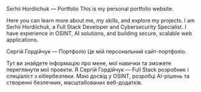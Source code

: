 Serhii Hordiichuk — Portfolio
This is my personal portfolio website.

Here you can learn more about me, my skills, and explore my projects.
I am Serhii Hordiichuk, a Full Stack Developer and Cybersecurity Specialist.
I have experience in OSINT, AI solutions, and building secure, scalable web applications.

Сергій Гордійчук — Портфоліо
Це мій персональний сайт-портфоліо.

Тут ви знайдете інформацію про мене, мої навички та зможете переглянути мої проекти.
Я Сергій Гордійчук — Full Stack розробник і спеціаліст з кібербезпеки.
Маю досвід у OSINT, розробці AI-рішень та створенні безпечних, масштабованих веб-додатків.